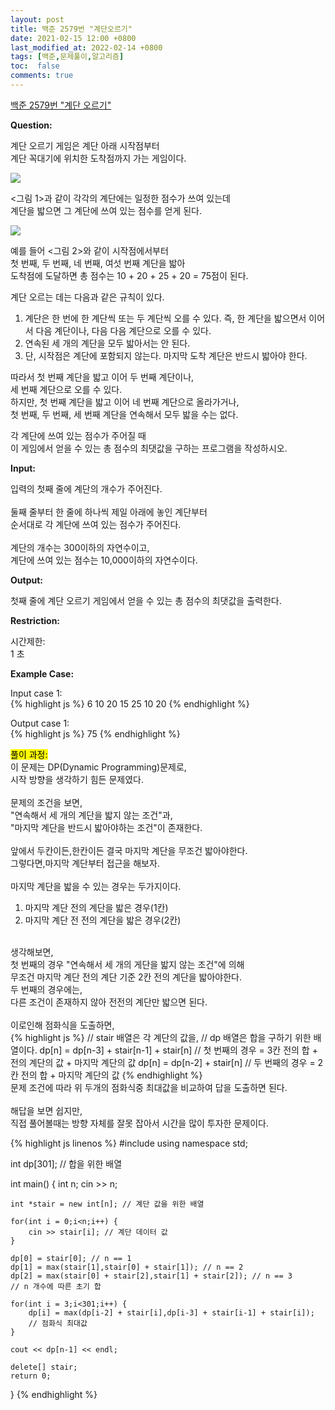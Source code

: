 ```yaml
---
layout: post
title: 백준 2579번 "계단오르기"
date: 2021-02-15 12:00 +0800
last_modified_at: 2022-02-14 +0800
tags: [백준,문제풀이,알고리즘]
toc:  false
comments: true
---
```


[백준 2579번 "계단 오르기"](https://www.acmicpc.net/problem/2579)<br>

<strong>Question:</strong>  

계단 오르기 게임은 계단 아래 시작점부터 <br>
계단 꼭대기에 위치한 도착점까지 가는 게임이다. <br>

<img src = "/assets/images/stairs_1.png">

<그림 1>과 같이 각각의 계단에는 일정한 점수가 쓰여 있는데 <br>
계단을 밟으면 그 계단에 쓰여 있는 점수를 얻게 된다. <br>

<img src = "/assets/images/stairs_2.png">

예를 들어 <그림 2>와 같이 시작점에서부터 <br>
첫 번째, 두 번째, 네 번째, 여섯 번째 계단을 밟아 <br>
도착점에 도달하면 총 점수는 10 + 20 + 25 + 20 = 75점이 된다. <br>

계단 오르는 데는 다음과 같은 규칙이 있다. <br>

<ol>
<li>
계단은 한 번에 한 계단씩 또는 두 계단씩 오를 수 있다. 
즉, 한 계단을 밟으면서 이어서 다음 계단이나, 다음 다음 계단으로 오를 수 있다.
</li>
<li>
연속된 세 개의 계단을 모두 밟아서는 안 된다. 
</li>
<li>
단, 시작점은 계단에 포함되지 않는다.
마지막 도착 계단은 반드시 밟아야 한다.
</li>
</ol>

따라서 첫 번째 계단을 밟고 이어 두 번째 계단이나, <br>
세 번째 계단으로 오를 수 있다. <br>
하지만, 첫 번째 계단을 밟고 이어 네 번째 계단으로 올라가거나, <br>
첫 번째, 두 번째, 세 번째 계단을 연속해서 모두 밟을 수는 없다. <br>

각 계단에 쓰여 있는 점수가 주어질 때 <br>
이 게임에서 얻을 수 있는 총 점수의 최댓값을 구하는 프로그램을 작성하시오. <br>

<strong>Input:</strong>  

입력의 첫째 줄에 계단의 개수가 주어진다. <br>
<br>
둘째 줄부터 한 줄에 하나씩 제일 아래에 놓인 계단부터 <br>
순서대로 각 계단에 쓰여 있는 점수가 주어진다. <br>
<br>
계단의 개수는 300이하의 자연수이고, <br>
계단에 쓰여 있는 점수는 10,000이하의 자연수이다.<br>

<strong>Output:</strong>  


첫째 줄에 계단 오르기 게임에서 얻을 수 있는 총 점수의 최댓값을 출력한다. <br>


<strong>Restriction:</strong>  


시간제한:<br>
1 초


<strong>Example Case:</strong>   

Input case 1: <br>
{% highlight js %}
6
10
20
15
25
10
20
{% endhighlight %}

Output case 1: <br>
{% highlight js %}
75
{% endhighlight %}  


<mark>풀이 과정:</mark>  
이 문제는 DP(Dynamic Programming)문제로, <br> 
시작 방향을 생각하기 힘든 문제였다. <br>
<br>
문제의 조건을 보면,  <br>
"연속해서 세 개의 계단을 밟지 않는 조건"과,  <br>
"마지막 계단을 반드시 밟아야하는 조건"이 존재한다. <br>
<br>
앞에서 두칸이든,한칸이든 결국 마지막 계단을 무조건 밟아야한다. <br>
그렇다면,마지막 계단부터 접근을 해보자. <br>
<br>
마지막 계단을 밟을 수 있는 경우는 두가지이다. <br>
<ol>
<li>
마지막 계단 전의 계단을 밟은 경우(1칸)
</li>
<li>
마지막 계단 전 전의 계단을 밟은 경우(2칸)
</li>
</ol>
<br>
생각해보면,<br>
첫 번째의 경우 "연속해서 세 개의 게단을 밟지 않는 조건"에 의해<br>
무조건 마지막 계단 전의 계단 기준 2칸 전의 계단을 밟아야한다.<br>
두 번째의 경우에는,<br>
다른 조건이 존재하지 않아 전전의 계단만 밟으면 된다.<br>
<br>
이로인해 점화식을 도출하면,<br>
{% highlight js %}
// stair 배열은 각 계단의 값을,
// dp 배열은 합을 구하기 위한 배열이다.
dp[n] = dp[n-3] + stair[n-1] + stair[n] 
// 첫 번째의 경우 = 3칸 전의 합 + 전의 계단의 값 + 마지막 계단의 값
dp[n] = dp[n-2] + stair[n]
// 두 번째의 경우 = 2칸 전의 합 + 마지막 계단의 값
{% endhighlight %}
<br>
문제 조건에 따라 위 두개의 점화식중 최대값을 비교하여 답을 도출하면 된다.<br>
<br>
해답을 보면 쉽지만,<br>
직접 풀어볼때는 방향 자체를 잘못 잡아서 시간을 많이 투자한 문제이다.<br>

{% highlight js linenos %}
#include <iostream>
using namespace std;

int dp[301]; // 합을 위한 배열

int main() {
    int n;
    cin >> n;

    int *stair = new int[n]; // 계단 값을 위한 배열

    for(int i = 0;i<n;i++) {
        cin >> stair[i]; // 계단 데이터 값
    }

    dp[0] = stair[0]; // n == 1 
    dp[1] = max(stair[1],stair[0] + stair[1]); // n == 2
    dp[2] = max(stair[0] + stair[2],stair[1] + stair[2]); // n == 3
    // n 개수에 따른 초기 합

    for(int i = 3;i<301;i++) {
        dp[i] = max(dp[i-2] + stair[i],dp[i-3] + stair[i-1] + stair[i]);
        // 점화식 최대값
    }

    cout << dp[n-1] << endl;

    delete[] stair;
    return 0;
}
{% endhighlight %}

